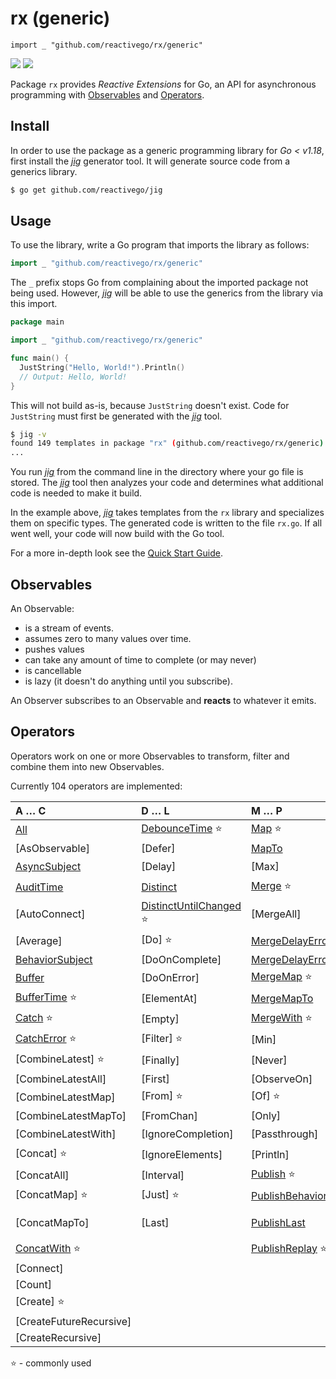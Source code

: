 # rx (generic)

    import _ "github.com/reactivego/rx/generic"

[![](../../assets/godev.svg?raw=true)](https://pkg.go.dev/github.com/reactivego/rx/generic#section-documentation)
[![](../../assets/rx.svg?raw=true)](http://reactivex.io/intro.html)

Package `rx` provides *Reactive Extensions* for Go, an API for asynchronous programming with [Observables](#observables) and [Operators](#operators).

## Install
In order to use the package as a generic programming library for *Go  < v1.18*, first install the [*jig*](https://github.com/reactivego/jig) generator tool. It will generate source code from a generics library.

```bash
$ go get github.com/reactivego/jig
```
## Usage

To use the library, write a Go program that imports the library as follows:

```go
import _ "github.com/reactivego/rx/generic"
```
The `_` prefix stops Go from complaining about the imported package not being used. However, [*jig*](https://github.com/reactivego/jig) will be able to use the generics from the library via this import.

```go
package main

import _ "github.com/reactivego/rx/generic"

func main() {
  JustString("Hello, World!").Println()
  // Output: Hello, World!
}
```
This will not build as-is, because `JustString` doesn't exist. Code for `JustString` must first be generated with the [*jig*](https://github.com/reactivego/jig) tool.

```bash
$ jig -v
found 149 templates in package "rx" (github.com/reactivego/rx/generic)
...
```
You run [*jig*](https://github.com/reactivego/jig) from the command line in the directory where your go file is stored. The [*jig*](https://github.com/reactivego/jig) tool then analyzes your code and determines what additional code is needed to make it build.

In the example above, [*jig*](https://github.com/reactivego/jig) takes templates from the `rx` library and specializes them on specific types. The generated code is written to the file `rx.go`. If all went well, your code will now build with the Go tool.

For a more in-depth look see the [Quick Start Guide](QUICKSTART.md).

## Observables

An Observable:

- is a stream of events.
- assumes zero to many values over time.
- pushes values
- can take any amount of time to complete (or may never)
- is cancellable
- is lazy (it doesn't do anything until you subscribe).

An Observer subscribes to an Observable and **reacts** to whatever it emits.

## Operators

Operators work on one or more Observables to transform, filter and combine them into new Observables.

Currently 104 operators are implemented:

| A … C                   | D … L                         | M … P                  | R … S              | T … W                   |
|:------------------------|:------------------------------|:-----------------------|:-------------------|:------------------------|
| [All]                   | [DebounceTime] :star:         | [Map] :star:           | [Range]            | [Take] :star:           |
| [AsObservable]          | [Defer]                       | [MapTo]                | [Reduce]           | [TakeLast]              |
| [AsyncSubject]          | [Delay]                       | [Max]                  | [RefCount]         | [TakeUntil] :star:      |
| [AuditTime]             | [Distinct]                    | [Merge] :star:         | [Repeat]           | [TakeWhile]             |
| [AutoConnect]           | [DistinctUntilChanged] :star: | [MergeAll]             | [ReplaySubject]    | [ThrottleTime]          |
| [Average]               | [Do] :star:                   | [MergeDelayError]      | [Retry]            | [Throw]                 |
| [BehaviorSubject]       | [DoOnComplete]                | [MergeDelayErrorWith]  | [SampleTime]       | [Ticker]                |
| [Buffer]                | [DoOnError]                   | [MergeMap] :star:      | [Scan] :star:      | [TimeInterval]          |
| [BufferTime] :star:     | [ElementAt]                   | [MergeMapTo]           | [Serialize]        | [Timeout]               |
| [Catch] :star:          | [Empty]                       | [MergeWith] :star:     | [Single]           | [Timer]                 |
| [CatchError] :star:     | [Filter] :star:               | [Min]                  | [Skip]             | [Timestamp]             |
| [CombineLatest] :star:  | [Finally]                     | [Never]                | [SkipLast]         | [ToChan]                |
| [CombineLatestAll]      | [First]                       | [ObserveOn]            | [Start]            | [ToSingle]              |
| [CombineLatestMap]      | [From] :star:                 | [Of] :star:            | [StartWith] :star: | [ToSlice]               |
| [CombineLatestMapTo]    | [FromChan]                    | [Only]                 | [Subject]          | [Wait]                  |
| [CombineLatestWith]     | [IgnoreCompletion]            | [Passthrough]          | [Subscribe]        | [WithLatestFrom] :star: |
| [Concat] :star:         | [IgnoreElements]              | [Println]              | [SubscribeOn]      | [WithLatestFromAll]     |
| [ConcatAll]             | [Interval]                    | [Publish] :star:       | [Sum]              |
| [ConcatMap] :star:      | [Just] :star:                 | [PublishBehavior]      | [SwitchAll]        |
| [ConcatMapTo]           | [Last]                        | [PublishLast]          | [SwitchMap] :star: |
| [ConcatWith] :star:     |                               | [PublishReplay] :star: |
| [Connect]               |
| [Count]                 |
| [Create] :star:         |
| [CreateFutureRecursive] |
| [CreateRecursive]       |

:star: - commonly used

[All]: ../test/All/README.md
[AsyncSubject]: ../test/AsyncSubject/README.md
[AuditTime]: ../test/AuditTime/README.md
[BehaviorSubject]: ../test/BehaviorSubject/README.md
[Buffer]: ../test/Buffer/README.md
[BufferTime]: ../test/BufferTime/README.md
[Catch]: ../test/Catch/README.md
[CatchError]: ../test/CatchError/README.md
[ConcatWith]: ../test/ConcatWith/README.md
[DebounceTime]: ../test/DebounceTime/README.md
[Distinct]: ../test/Distinct/README.md
[DistinctUntilChanged]: ../test/DistinctUntilChanged/README.md
[Map]: ../test/Map/README.md
[MapTo]: ../test/MapTo/README.md
[Merge]: ../test/Merge/README.md
[MergeDelayError]: ../test/MergeDelayError/README.md
[MergeDelayErrorWith]: ../test/MergeDelayErrorWith/README.md
[MergeMap]: ../test/MergeMap/README.md
[MergeMapTo]: ../test/MergeMapTo/README.md
[MergeWith]: ../test/MergeWith/README.md
[Publish]: ../test/Publish/README.md
[PublishBehavior]: ../test/PublishBehavior/README.md
[PublishLast]: ../test/PublishLast/README.md
[PublishReplay]: ../test/PublishReplay/README.md
[ReplaySubject]: ../test/ReplaySubject/README.md
[Retry]: ../test/Retry/README.md
[SampleTime]: ../test/SampleTime/README.md
[StartWith]: ../test/StartWith/README.md
[Subject]: ../test/Subject/README.md
[ThrottleTime]: ../test/ThrottleTime/README.md
[Timer]: ../test/Timer/README.md
[WithLatestFrom]: ../test/WithLatestFrom/README.md
[WithLatestFromAll]: ../test/WithLatestFromAll/README.md
